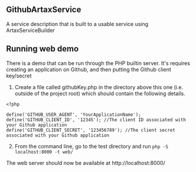 ## GithubArtaxService

A service description that is built to a usable service using ArtaxServiceBuilder


## Running web demo

There is a demo that can be run through the PHP builtin server. It's requires creating an application on Github, and then putting the Github client key/secret


1) Create a file called githubKey.php in the directory above this one (i.e. outside of the project root) which should contain the following details.


```
<?php

define('GITHUB_USER_AGENT', 'YourApplicationName');
define('GITHUB_CLIENT_ID', '12345'); //The client ID associated with your Github application
define('GITHUB_CLIENT_SECRET', '123456789'); //The client secret associated with your Github application

```

2) From the command line, go to the test directory and run `php -S localhost:8000 -t web/`


The web server should now be available at http://localhost:8000/